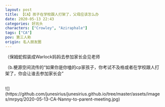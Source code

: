```yaml
---
layout: post
title: 【CA】孩子在学校跟人打架了，父母应该怎么办
date: 2020-05-13 22:43
categories: 好兆头
characters: ["Crowley", "Aziraphale"]
tags: ["CA"]
pov: 第三人称
origin: 名人朋友圈
---
```


（保姆蛇假装成Warlock妈妈去参加家长会见老师

（b.梗源空间流传的“如果你是你嗑的cp家孩子，你考试不及格或者在学校跟人打架了，你会让谁去参加家长会”

<br>
![](https://github.com/junesirius/junesirius.github.io/tree/master/assets/images/mrpyq/2020-05-13-CA-Nanny-to-parent-meeting.jpg)
